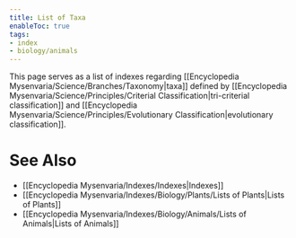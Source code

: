 ```yaml
---
title: List of Taxa
enableToc: true
tags:
- index
- biology/animals
---
```


This page serves as a list of indexes regarding [[Encyclopedia Mysenvaria/Science/Branches/Taxonomy|taxa]] defined by [[Encyclopedia Mysenvaria/Science/Principles/Criterial Classification|tri-criterial classification]] and [[Encyclopedia Mysenvaria/Science/Principles/Evolutionary Classification|evolutionary classification]].
# See Also
- [[Encyclopedia Mysenvaria/Indexes/Indexes|Indexes]]
- [[Encyclopedia Mysenvaria/Indexes/Biology/Plants/Lists of Plants|Lists of Plants]]
- [[Encyclopedia Mysenvaria/Indexes/Biology/Animals/Lists of Animals|Lists of Animals]]